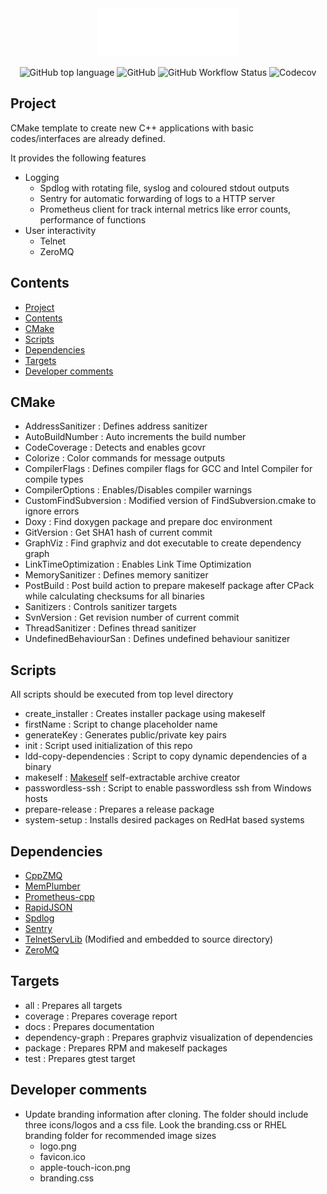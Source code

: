 <div align="center" width="50">
<img src=scripts/data/branding/logo.png>

![GitHub top language](https://img.shields.io/github/languages/top/egecetin/Repo-Init?style=plastic)
![GitHub](https://img.shields.io/github/license/egecetin/Repo-Init?style=plastic)
![GitHub Workflow Status](https://img.shields.io/github/workflow/status/egecetin/Repo-Init/Build%20and%20test?style=plastic)
![Codecov](https://img.shields.io/codecov/c/github/egecetin/Repo-Init?style=plastic&token=G65MG0J07F)
</div>

## Project
CMake template to create new C++ applications with basic codes/interfaces are already defined.

It provides the following features
  - Logging
    - Spdlog with rotating file, syslog and coloured stdout outputs
    - Sentry for automatic forwarding of logs to a HTTP server
    - Prometheus client for track internal metrics like error counts, performance of functions
  - User interactivity
    - Telnet
    - ZeroMQ

## Contents

- [Project](#project)
- [Contents](#contents)
- [CMake](#cmake)
- [Scripts](#scripts)
- [Dependencies](#dependencies)
- [Targets](#targets)
- [Developer comments](#developer-comments)

## CMake

- AddressSanitizer      : Defines address sanitizer
- AutoBuildNumber       : Auto increments the build number
- CodeCoverage          : Detects and enables gcovr
- Colorize              : Color commands for message outputs
- CompilerFlags         : Defines compiler flags for GCC and Intel Compiler for compile types
- CompilerOptions       : Enables/Disables compiler warnings
- CustomFindSubversion  : Modified version of FindSubversion.cmake to ignore errors
- Doxy                  : Find doxygen package and prepare doc environment
- GitVersion            : Get SHA1 hash of current commit
- GraphViz              : Find graphviz and dot executable to create dependency graph
- LinkTimeOptimization  : Enables Link Time Optimization
- MemorySanitizer       : Defines memory sanitizer
- PostBuild             : Post build action to prepare makeself package after CPack while calculating checksums for all binaries
- Sanitizers            : Controls sanitizer targets
- SvnVersion            : Get revision number of current commit
- ThreadSanitizer       : Defines thread sanitizer
- UndefinedBehaviourSan : Defines undefined behaviour sanitizer

## Scripts

All scripts should be executed from top level directory

- create_installer      : Creates installer package using makeself
- firstName             : Script to change placeholder name
- generateKey           : Generates public/private key pairs
- init                  : Script used initialization of this repo
- ldd-copy-dependencies : Script to copy dynamic dependencies of a binary
- makeself              : [Makeself](https://github.com/megastep/makeself) self-extractable archive creator
- passwordless-ssh      : Script to enable passwordless ssh from Windows hosts
- prepare-release       : Prepares a release package
- system-setup          : Installs desired packages on RedHat based systems

## Dependencies

 - [CppZMQ](https://github.com/zeromq/cppzmq.git)
 - [MemPlumber](https://github.com/seladb/MemPlumber.git)
 - [Prometheus-cpp](https://github.com/jupp0r/prometheus-cpp.git)
 - [RapidJSON](https://github.com/Tencent/rapidjson.git)
 - [Spdlog](https://github.com/gabime/spdlog.git)
 - [Sentry](https://github.com/getsentry/sentry-native.git)
 - [TelnetServLib](https://github.com/lukemalcolm/TelnetServLib.git) (Modified and embedded to source directory)
 - [ZeroMQ](https://github.com/zeromq/libzmq.git)

## Targets

 - all              : Prepares all targets
 - coverage         : Prepares coverage report
 - docs             : Prepares documentation
 - dependency-graph : Prepares graphviz visualization of dependencies
 - package          : Prepares RPM and makeself packages
 - test             : Prepares gtest target

## Developer comments

 - Update branding information after cloning. The folder should include three icons/logos and a css file. Look the branding.css or RHEL branding folder for recommended image sizes
   - logo.png
   - favicon.ico
   - apple-touch-icon.png
   - branding.css

